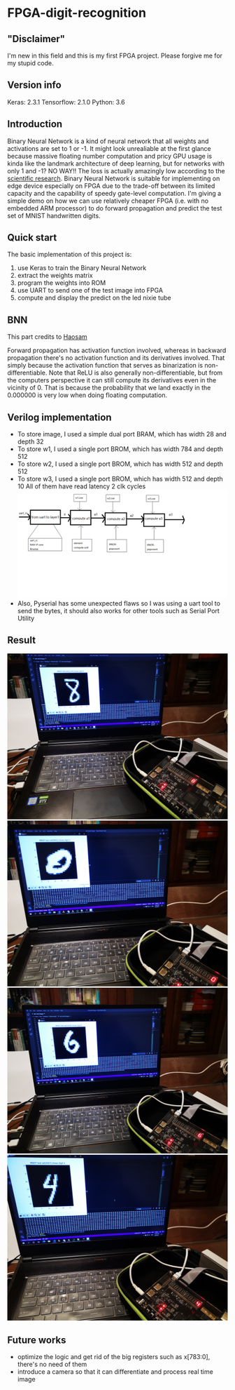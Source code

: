# FPGA-digit-recognition
## "Disclaimer"
I'm new in this field and this is my first FPGA project. Please forgive me for my stupid code.
## Version info
Keras: 2.3.1
Tensorflow: 2.1.0
Python: 3.6
## Introduction
Binary Neural Network is a kind of neural network that all weights and activations are set to 1 or -1. It might look unrealiable at the first glance because massive floating number computation and pricy GPU usage is kinda like the landmark architecture of deep learning, but for networks with only 1 and -1? NO WAY!!
The loss is actually amazingly low according to the [scientific research](https://www.semanticscholar.org/paper/Binarized-Neural-Networks%3A-Training-Deep-Neural-and-Courbariaux-Hubara/6eecc808d4c74e7d0d7ef6b8a4112c985ced104d?p2df).
Binary Neural Network is suitable for implementing on edge device especially on FPGA due to the trade-off between its limited capacity and the capability of speedy gate-level computation.
I'm giving a simple demo on how we can use relatively cheaper FPGA (i.e. with no embedded ARM processor) to do forward propagation and predict the test set of MNIST handwritten digits.
## Quick start
The basic implementation of this project is:
1. use Keras to train the Binary Neural Network
2. extract the weights matrix
3. program the weights into ROM
4. use UART to send one of the test image into FPGA
5. compute and display the predict on the led nixie tube
## BNN
This part credits to [Haosam](https://github.com/Haosam/Binary-Neural-Network-Keras)

Forward propagation has activation function involved, whereas in backward propagation there's no activation function and its derivatives involved. That simply because the activation function that serves as binarization is non-differentiable. Note that ReLU is also generally non-differentiable, but from the computers perspective it can still compute its derivatives even in the vicinity of 0. That is because the probability that we land exactly in the 0.000000 is very low when doing floating computation.

## Verilog implementation
* To store image, I used a simple dual port BRAM, which has width 28 and depth 32
* To store w1, I used a single port BROM, which has width 784 and depth 512
* To store w2, I used a single port BROM, which has width 512 and depth 512
* To store w3, I used a single port BROM, which has width 512 and depth 10
All of them have read latency 2 clk cycles
![diagram](https://github.com/jingkaih/FPGA-digit-recognition/blob/master/img/diagram.png)
* Also, Pyserial has some unexpected flaws so I was using a uart tool to send the bytes, it should also works for other tools such as Serial Port Utility

## Result
![1](https://github.com/jingkaih/FPGA-digit-recognition/blob/master/img/1.jpg)
![2](https://github.com/jingkaih/FPGA-digit-recognition/blob/master/img/2.jpg)
![3](https://github.com/jingkaih/FPGA-digit-recognition/blob/master/img/3.jpg)
![4](https://github.com/jingkaih/FPGA-digit-recognition/blob/master/img/4.jpg)

## Future works
* optimize the logic and get rid of the big registers such as x[783:0], there's no need of them
* introduce a camera so that it can differentiate and process real time image
